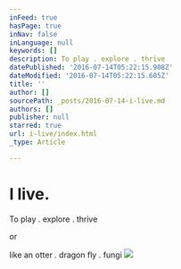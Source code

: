 ```yaml
---
inFeed: true
hasPage: true
inNav: false
inLanguage: null
keywords: []
description: To play . explore . thrive
datePublished: '2016-07-14T05:22:15.908Z'
dateModified: '2016-07-14T05:22:15.605Z'
title: ''
author: []
sourcePath: _posts/2016-07-14-i-live.md
authors: []
publisher: null
starred: true
url: i-live/index.html
_type: Article

---
```

# I live.

To play . explore . thrive

or

like an otter . dragon fly . fungi
![](https://the-grid-user-content.s3-us-west-2.amazonaws.com/e46e60a8-245d-4892-94fc-b78d455461db.jpg)